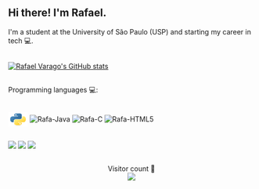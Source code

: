 ## Hi there! I'm Rafael.

I'm a student at the University of São Paulo (USP) and starting my career in tech 💻.

##

[![Rafael Varago's GitHub stats](https://github-readme-stats.vercel.app/api?username=rafael-varago&theme=nord&show_icons=true)](https://github.com/rafael-varago/github)

##
  
  Programming languages 💻:
  
  <div style="display: inline_block"><br>
    <img align="center" alt="Rafa-Python" height="30" width="40" src="https://raw.githubusercontent.com/devicons/devicon/master/icons/python/python-original.svg">
    <img align="center" alt="Rafa-Java" height="40" width="60" src="https://cdn.jsdelivr.net/gh/devicons/devicon/icons/java/java-original-wordmark.svg">
    <img align="center" alt="Rafa-C" height="30" width="40" src="https://cdn.jsdelivr.net/gh/devicons/devicon/icons/c/c-original.svg">
    <img align="center" alt="Rafa-HTML5" height="40" width="60" src="https://cdn.jsdelivr.net/gh/devicons/devicon/icons/html5/html5-original-wordmark.svg">
  </div>
  
##
  
<div> 
  <a href="https://instagram.com/rafael_varago" target="_blank"><img src="https://img.shields.io/badge/-Instagram-%23E4405F?style=for-the-badge&logo=instagram&logoColor=white" target="_blank"></a>
  <a href = "mailto:rvarago1@gmail.com"><img src="https://img.shields.io/badge/-Gmail-%23333?style=for-the-badge&logo=gmail&logoColor=white" target="_blank"></a>
  <a href="https://www.linkedin.com/in/rafael-varago-de-castro-5903a919a/" target="_blank"><img src="https://img.shields.io/badge/-LinkedIn-%230077B5?style=for-the-badge&logo=linkedin&logoColor=white" target="_blank"></a>
 
</div>
 
##
  
<div>
  
  <p align="center"> 
  Visitor count 🖖
  <br>
  <img src="https://profile-counter.glitch.me/rafael-varago/count.svg" />
</p>
  
  </div>
